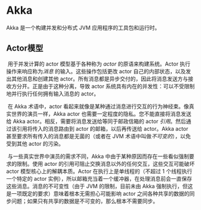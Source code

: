 # Akka

Akka 是一个构建并发和分布式 JVM 应用程序的工具包和运行时。

## Actor模型

​	用于并发计算的 actor 模型基于各种称为 *actor* 的原语来构建系统。Actor 执行操作来响应称为*消息* 的输入。这些操作包括更改 actor 自己的内部状态，以及发出其他消息和创建其他 actor。所有消息都是异步交付的，因此将消息发送方与接收方分开。正是由于这种分离，导致 actor 系统具有内在的并发性：可以不受限制地并行执行任何拥有输入消息的 actor。

​	在 Akka 术语中，actor 看起来就像是某种通过消息进行交互的行为神经束。像真实世界的演员一样，Akka actor 也需要一定程度的隐私。您不能直接将消息发送给 Akka actor。相反，需要将消息发送给等同于邮政信箱的 actor *引用*。然后通过该引用将传入的消息路由到 actor 的邮箱，以后再传送给 actor。Akka actor 甚至要求所有传入的消息都是无菌的（或者在 JVM 术语中叫做*不可变的*），以免受到其他 actor 的污染。

​	与一些真实世界中演员的需求不同，Akka 中由于某种原因而存在一些看似强制要求的限制。使用 actor 的引用可阻止交换消息以外的任何交互，这些交互可能破坏 actor 模型核心上的解耦本质。Actor 在执行上是单线程的（不超过 1 个线程执行一个特定的 actor 实例），所以邮箱充当着一个缓冲器，在处理消息前会一直保存这些消息。消息的不可变性（由于 JVM 的限制，目前未由 Akka 强制执行，但这是一项既定的要求）意味着根本无需担心可能影响 actor 之间各种共享的数据的同步问题；如果只有共享的数据是不可变的，那么根本不需要同步。

